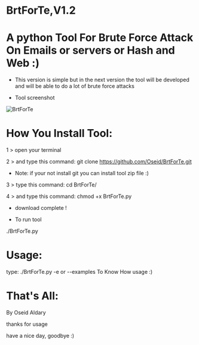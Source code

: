 # BrtForTe,V1.2

# A python Tool For Brute Force Attack On Emails or servers or Hash and Web :)

- This version is simple but in the next version the tool will be developed and will be able to do a lot of brute force attacks

- Tool screenshot

![BrtForTe](https://scontent.fjrs3-1.fna.fbcdn.net/v/t1.0-9/22448541_168791387036542_3770726315994235985_n.jpg?oh=f55d4e767c88f3361293dee641dc60c7&oe=5A3A863F)

# How You Install Tool:

1 > open your terminal

2 > and type this command: git clone https://github.com/Oseid/BrtForTe.git

- Note: if your not install git you can install tool zip file :) 

3 > type this command: cd BrtForTe/

4 > and type this command: chmod +x BrtForTe.py


- download complete !

- To run tool

./BrtForTe.py


# Usage:

type: ./BrtForTe.py -e or --examples To Know How usage :)

# That's All:

By Oseid Aldary

thanks for usage

have a nice day, goodbye :)
